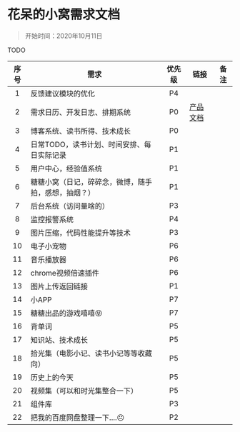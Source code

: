 # 花呆的小窝需求文档
> 开始时间：2020年10月11日  

TODO

|序号|需求|优先级|链接|备注|
|:--:|--|:--:|--|--|
|1|反馈建议模块的优化|P4||
|2|需求日历、开发日志、排期系统|P0|[产品文档](./02-小破站开发系统产品文档.md)|
|3|博客系统、读书所得、技术成长|P0||
|4|日常TODO，读书计划、时间安排、每日实际记录|P1||
|5|用户中心，经验值系统|P1||
|6|糖糖小窝（日记，碎碎念，微博，随手拍，感想，抽烟？）|P1||
|7|后台系统（访问量啥的）|P3||
|8|监控报警系统|P4||
|9|图片压缩，代码性能提升等技术|P3||
|10|电子小宠物|P6||
|11|音乐播放器|P6||
|12|chrome视频倍速插件|P6||
|13|图片上传返回链接|P1||
|14|小APP|P7||
|15|糖糖出品的游戏嘻嘻😝|P7||
|16|背单词|P5||
|17|知识站、技术成长|P5||
|18|拾光集（电影小记、读书小记等等收藏向）|P5||
|19|历史上的今天|P5||
|20|视频集（可以和时光集整合一下）|P5||
|21|组件库|P3||
|22|把我的百度网盘整理一下....😐|P2||
